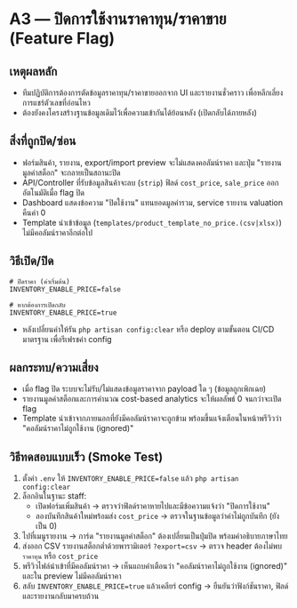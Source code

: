 # A3 — ปิดการใช้งานราคาทุน/ราคาขาย (Feature Flag)

## เหตุผลหลัก
- ทีมปฏิบัติการต้องการตัดข้อมูลราคาทุน/ราคาขายออกจาก UI และรายงานชั่วคราว เพื่อหลีกเลี่ยงการแชร์ตัวเลขที่อ่อนไหว
- ต้องยังคงโครงสร้างฐานข้อมูลเดิมไว้เพื่อความเข้ากันได้ย้อนหลัง (เปิดกลับได้ภายหลัง)

## สิ่งที่ถูกปิด/ซ่อน
- ฟอร์มสินค้า, รายงาน, export/import preview จะไม่แสดงคอลัมน์ราคา และปุ่ม "รายงานมูลค่าสต็อก" จะกลายเป็นสถานะปิด
- API/Controller ที่รับข้อมูลสินค้าจะลบ (`strip`) ฟิลด์ `cost_price`, `sale_price` ออกอัตโนมัติเมื่อ flag ปิด
- Dashboard แสดงข้อความ "ปิดใช้งาน" แทนยอดมูลค่ารวม, service รายงาน valuation คืนค่า 0
- Template นำเข้าข้อมูล (`templates/product_template_no_price.(csv|xlsx)`) ไม่มีคอลัมน์ราคาอีกต่อไป

## วิธีเปิด/ปิด
```env
# ปิดราคา (ค่าเริ่มต้น)
INVENTORY_ENABLE_PRICE=false

# หากต้องการเปิดกลับ
INVENTORY_ENABLE_PRICE=true
```
- หลังเปลี่ยนค่าให้รัน `php artisan config:clear` หรือ deploy ตามขั้นตอน CI/CD มาตรฐาน เพื่อรีเฟรชค่า config

## ผลกระทบ/ความเสี่ยง
- เมื่อ flag ปิด ระบบจะไม่รับ/ไม่แสดงข้อมูลราคาจาก payload ใด ๆ (ข้อมูลถูกเพิกเฉย)
- รายงานมูลค่าสต็อกและการคำนวณ cost-based analytics จะให้ผลลัพธ์ 0 จนกว่าจะเปิด flag
- Template นำเข้าจากภายนอกที่ยังมีคอลัมน์ราคาจะถูกข้าม พร้อมขึ้นแจ้งเตือนในหน้าพรีวิวว่า "คอลัมน์ราคาไม่ถูกใช้งาน (ignored)"

## วิธีทดสอบแบบเร็ว (Smoke Test)
1. ตั้งค่า `.env` ให้ `INVENTORY_ENABLE_PRICE=false` แล้ว `php artisan config:clear`
2. ล็อกอินในฐานะ staff:
   - เปิดฟอร์มเพิ่มสินค้า → ตรวจว่าฟิลด์ราคาหายไปและมีข้อความแจ้งว่า "ปิดการใช้งาน"
   - ลองบันทึกสินค้าใหม่พร้อมส่ง `cost_price` → ตรวจในฐานข้อมูลว่าค่าไม่ถูกบันทึก (ยังเป็น 0)
3. ไปที่เมนูรายงาน → การ์ด "รายงานมูลค่าสต็อก" ต้องเปลี่ยนเป็นปุ่มปิด พร้อมคำอธิบายภาษาไทย
4. ส่งออก CSV รายงานสต็อกต่ำด้วยพารามิเตอร์ `?export=csv` → ตรวจ header ต้องไม่พบ `ราคาทุน` หรือ `cost_price`
5. พรีวิวไฟล์นำเข้าที่มีคอลัมน์ราคา → เห็นแถบคำเตือนว่า "คอลัมน์ราคาไม่ถูกใช้งาน (ignored)" และใน preview ไม่มีคอลัมน์ราคา
6. สลับ `INVENTORY_ENABLE_PRICE=true` แล้วเคลียร์ config → ยืนยันว่าฟังก์ชันราคา, ฟิลด์ และรายงานกลับมาครบถ้วน
